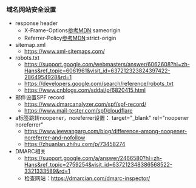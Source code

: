 ### 域名网站安全设置
 * response header
     * X-Frame-Options[参考MDN](https://developer.mozilla.org/zh-CN/docs/Web/HTTP/X-Frame-Options):sameorigin
     * Referrer-Policy[参考MDN](https://developer.mozilla.org/zh-CN/docs/Web/HTTP/Headers/Referrer-Policy):strict-origin
 * sitemap.xml
    * https://www.xml-sitemaps.com/
 * robots.txt
    * https://support.google.com/webmasters/answer/6062608?hl=zh-Hans&ref_topic=6061961&visit_id=637212323824397422-2864954928&rd=1
    * https://developers.google.com/search/reference/robots_txt
    * https://www.cnblogs.com/sddai/p/6820415.html
  * 邮件设置SPF record
    * https://www.dmarcanalyzer.com/spf/spf-record/
    * https://www.mail-tester.com/spf/cloudflare
  * a标签跳转noopener，noreferrer设置：  target="_blank" rel="noopener noreferrer"
    * https://www.jeewangarg.com/blog/difference-among-noopener-noreferrer-and-nofollow
    * https://zhuanlan.zhihu.com/p/73458274
  * DMARC相关
    * https://support.google.com/a/answer/2466580?hl=zh-Hans&ref_topic=2759254&visit_id=637212348386568522-3321333589&rd=1
    * 检查网站：https://dmarcian.com/dmarc-inspector/
 
